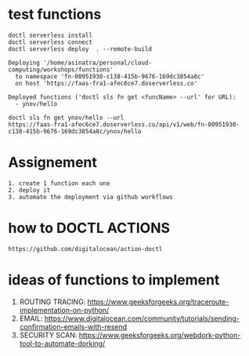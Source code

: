 # test functions
```
doctl serverless install
doctl serverless connect
doctl serverless deploy  . --remote-build                                                                                                                

Deploying '/home/asinatra/personal/cloud-computing/workshops/functions'
  to namespace 'fn-00951930-c138-415b-9676-169dc3854a8c'
  on host 'https://faas-fra1-afec6ce7.doserverless.co'

Deployed functions ('doctl sls fn get <funcName> --url' for URL):
  - ynov/hello

doctl sls fn get ynov/hello --url                                                                                                                         
https://faas-fra1-afec6ce7.doserverless.co/api/v1/web/fn-00951930-c138-415b-9676-169dc3854a8c/ynov/hello
```

# Assignement

```
1. create 1 function each one
2. deploy it
3. automate the deployment via github workflows
```

# how to DOCTL ACTIONS

```
https://github.com/digitalocean/action-doctl
```

# ideas of functions to implement

1. ROUTING TRACING:  https://www.geeksforgeeks.org/traceroute-implementation-on-python/
2. EMAIL: https://www.digitalocean.com/community/tutorials/sending-confirmation-emails-with-resend
3. SECURITY SCAN: https://www.geeksforgeeks.org/webdork-python-tool-to-automate-dorking/
